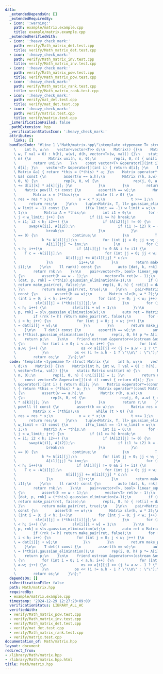```yaml
---
data:
  _extendedDependsOn: []
  _extendedRequiredBy:
  - icon: ':warning:'
    path: example/matrix.example.cpp
    title: example/matrix.example.cpp
  _extendedVerifiedWith:
  - icon: ':heavy_check_mark:'
    path: verify/Math_matrix_det.test.cpp
    title: verify/Math_matrix_det.test.cpp
  - icon: ':heavy_check_mark:'
    path: verify/Math_matrix_inv.test.cpp
    title: verify/Math_matrix_inv.test.cpp
  - icon: ':heavy_check_mark:'
    path: verify/Math_matrix_pow.test.cpp
    title: verify/Math_matrix_pow.test.cpp
  - icon: ':heavy_check_mark:'
    path: verify/Math_matrix_rank.test.cpp
    title: verify/Math_matrix_rank.test.cpp
  - icon: ':heavy_check_mark:'
    path: verify/mat_det.test.cpp
    title: verify/mat_det.test.cpp
  - icon: ':heavy_check_mark:'
    path: verify/matrix.test.cpp
    title: verify/matrix.test.cpp
  _isVerificationFailed: false
  _pathExtension: hpp
  _verificationStatusIcon: ':heavy_check_mark:'
  attributes:
    links: []
  bundledCode: "#line 1 \"Math/matrix.hpp\"\ntemplate <typename T> struct Matrix {\n\
    \    int h, w;\n    vector<vector<T>> d;\n    Matrix() {}\n    Matrix(int h, int\
    \ w, T val = 0) : h(h), w(w), d(h, vector<T>(w, val)) {}\n    static Matrix unit(int\
    \ n) {\n        Matrix uni(n, n, 0);\n        rep(i, 0, n) { uni[i][i] = 1; }\n\
    \        return uni;\n    }\n    const vector<T> &operator[](int i) const { return\
    \ d[i]; }\n    vector<T> &operator[](int i) { return d[i]; }\n    Matrix &operator*=(const\
    \ Matrix &a) { return *this = (*this) * a; }\n    Matrix operator*(const Matrix\
    \ &a) const {\n        assert(w == a.h);\n        Matrix r(h, a.w);\n        rep(i,\
    \ 0, h) {\n            rep(k, 0, w) {\n                rep(j, 0, a.w) { r[i][j]\
    \ += d[i][k] * a[k][j]; }\n            }\n        }\n        return r;\n    }\n\
    \    Matrix pow(ll t) const {\n        assert(h == w);\n        Matrix res = Matrix::unit(h);\n\
    \        Matrix x = (*this);\n        while (t > 0) {\n            if (t & 1)\
    \ res = res * x;\n            x = x * x;\n            t >>= 1;\n        }\n  \
    \      return res;\n    }\n\n    tuple<Matrix, T, ll> gaussian_elimination(int\
    \ w_limit = -1) const {\n        if(w_limit == -1) w_limit = w;\n        T k =\
    \ 1;\n        Matrix A = *this;\n        int i1 = 0;\n        for (int j = 0;\
    \ j < w_limit; j++) {\n            if (i1 >= h) break;\n            for (int i2\
    \ = i1; i2 < h; i2++) {\n                if (A[i2][j] != 0) {\n              \
    \      swap(A[i1], A[i2]);\n                    if (i1 != i2) k = -k;\n      \
    \              break;\n                }\n            }\n            if (A[i1][j]\
    \ == 0) {\n                continue;\n            }\n            T inv = 1 / A[i1][j];\n\
    \            k *= A[i1][j];\n            for (int jj = 0; jj < w; jj++) {\n  \
    \              A[i1][jj] *= inv;\n            }\n            for (int i = 0; i\
    \ < h; i++)\n                if (A[i][j] != 0 && i != i1) {\n                \
    \    T c = -A[i][j];\n                    for (int jj = 0; jj < w; jj++) {\n \
    \                       A[i][jj] += A[i1][jj] * c;\n                    }\n  \
    \              }\n            i1++;\n        }\n        return make_tuple(A, k,\
    \ i1);\n    }\n\n    ll rank() const {\n        auto [dat, k, rnk] = (*this).gaussian_elimination();\n\
    \        return rnk;\n    }\n\n    pair<vector<T>, bool> linear_equations() const\
    \ {\n        assert(h == w - 1);\n        vector<T> ret(w - 1);\n        auto\
    \ [dat, p, rnk] = (*this).gaussian_elimination(w-1);\n        if (rnk != w - 1)\
    \ return make_pair(ret, false);\n        rep(i, 0, h) { ret[i] = dat[i][w - 1];\
    \ }\n        return make_pair(ret, true);\n    }\n\n    pair<Matrix, bool> inv()\
    \ const {\n        assert(h == w);\n        Matrix slv(h, w * 2);\n        for\
    \ (int i = 0; i < h; i++)\n            for (int j = 0; j < w; j++) {\n       \
    \         slv[i][j] = (*this)[i][j];\n            }\n        for (int i = 0; i\
    \ < h; i++) {\n            slv[i][i + w] = 1;\n        }\n\n        auto [dat,\
    \ p, rnk] = slv.gaussian_elimination(w);\n        auto ret = Matrix::unit(h);\n\
    \        if (rnk != h) return make_pair(ret, false);\n        for (int i = 0;\
    \ i < h; i++) {\n            for (int j = 0; j < w; j++) {\n                ret[i][j]\
    \ = dat[i][j + w];\n            }\n        }\n        return make_pair(ret, true);\n\
    \    }\n\n    T det() const {\n        assert(h == w);\n        auto [A, p, rnk]\
    \ = (*this).gaussian_elimination();\n        rep(i, 0, h) p *= A[i][i];\n    \
    \    return p;\n    }\n\n    friend ostream &operator<<(ostream &os, Matrix a)\
    \ {\n        for (int i = 0; i < a.h; i++) {\n            for (int j = 0; j <\
    \ a.w; j++) {\n                os << a[i][j] << (j != a.w - 1 ? \" \" : \"\");\n\
    \            }\n            os << (i != a.h - 1 ? \"\\n\" : \"\");\n        }\n\
    \        return os;\n    }\n};\n"
  code: "template <typename T> struct Matrix {\n    int h, w;\n    vector<vector<T>>\
    \ d;\n    Matrix() {}\n    Matrix(int h, int w, T val = 0) : h(h), w(w), d(h,\
    \ vector<T>(w, val)) {}\n    static Matrix unit(int n) {\n        Matrix uni(n,\
    \ n, 0);\n        rep(i, 0, n) { uni[i][i] = 1; }\n        return uni;\n    }\n\
    \    const vector<T> &operator[](int i) const { return d[i]; }\n    vector<T>\
    \ &operator[](int i) { return d[i]; }\n    Matrix &operator*=(const Matrix &a)\
    \ { return *this = (*this) * a; }\n    Matrix operator*(const Matrix &a) const\
    \ {\n        assert(w == a.h);\n        Matrix r(h, a.w);\n        rep(i, 0, h)\
    \ {\n            rep(k, 0, w) {\n                rep(j, 0, a.w) { r[i][j] += d[i][k]\
    \ * a[k][j]; }\n            }\n        }\n        return r;\n    }\n    Matrix\
    \ pow(ll t) const {\n        assert(h == w);\n        Matrix res = Matrix::unit(h);\n\
    \        Matrix x = (*this);\n        while (t > 0) {\n            if (t & 1)\
    \ res = res * x;\n            x = x * x;\n            t >>= 1;\n        }\n  \
    \      return res;\n    }\n\n    tuple<Matrix, T, ll> gaussian_elimination(int\
    \ w_limit = -1) const {\n        if(w_limit == -1) w_limit = w;\n        T k =\
    \ 1;\n        Matrix A = *this;\n        int i1 = 0;\n        for (int j = 0;\
    \ j < w_limit; j++) {\n            if (i1 >= h) break;\n            for (int i2\
    \ = i1; i2 < h; i2++) {\n                if (A[i2][j] != 0) {\n              \
    \      swap(A[i1], A[i2]);\n                    if (i1 != i2) k = -k;\n      \
    \              break;\n                }\n            }\n            if (A[i1][j]\
    \ == 0) {\n                continue;\n            }\n            T inv = 1 / A[i1][j];\n\
    \            k *= A[i1][j];\n            for (int jj = 0; jj < w; jj++) {\n  \
    \              A[i1][jj] *= inv;\n            }\n            for (int i = 0; i\
    \ < h; i++)\n                if (A[i][j] != 0 && i != i1) {\n                \
    \    T c = -A[i][j];\n                    for (int jj = 0; jj < w; jj++) {\n \
    \                       A[i][jj] += A[i1][jj] * c;\n                    }\n  \
    \              }\n            i1++;\n        }\n        return make_tuple(A, k,\
    \ i1);\n    }\n\n    ll rank() const {\n        auto [dat, k, rnk] = (*this).gaussian_elimination();\n\
    \        return rnk;\n    }\n\n    pair<vector<T>, bool> linear_equations() const\
    \ {\n        assert(h == w - 1);\n        vector<T> ret(w - 1);\n        auto\
    \ [dat, p, rnk] = (*this).gaussian_elimination(w-1);\n        if (rnk != w - 1)\
    \ return make_pair(ret, false);\n        rep(i, 0, h) { ret[i] = dat[i][w - 1];\
    \ }\n        return make_pair(ret, true);\n    }\n\n    pair<Matrix, bool> inv()\
    \ const {\n        assert(h == w);\n        Matrix slv(h, w * 2);\n        for\
    \ (int i = 0; i < h; i++)\n            for (int j = 0; j < w; j++) {\n       \
    \         slv[i][j] = (*this)[i][j];\n            }\n        for (int i = 0; i\
    \ < h; i++) {\n            slv[i][i + w] = 1;\n        }\n\n        auto [dat,\
    \ p, rnk] = slv.gaussian_elimination(w);\n        auto ret = Matrix::unit(h);\n\
    \        if (rnk != h) return make_pair(ret, false);\n        for (int i = 0;\
    \ i < h; i++) {\n            for (int j = 0; j < w; j++) {\n                ret[i][j]\
    \ = dat[i][j + w];\n            }\n        }\n        return make_pair(ret, true);\n\
    \    }\n\n    T det() const {\n        assert(h == w);\n        auto [A, p, rnk]\
    \ = (*this).gaussian_elimination();\n        rep(i, 0, h) p *= A[i][i];\n    \
    \    return p;\n    }\n\n    friend ostream &operator<<(ostream &os, Matrix a)\
    \ {\n        for (int i = 0; i < a.h; i++) {\n            for (int j = 0; j <\
    \ a.w; j++) {\n                os << a[i][j] << (j != a.w - 1 ? \" \" : \"\");\n\
    \            }\n            os << (i != a.h - 1 ? \"\\n\" : \"\");\n        }\n\
    \        return os;\n    }\n};"
  dependsOn: []
  isVerificationFile: false
  path: Math/matrix.hpp
  requiredBy:
  - example/matrix.example.cpp
  timestamp: '2024-12-29 12:27:23+09:00'
  verificationStatus: LIBRARY_ALL_AC
  verifiedWith:
  - verify/Math_matrix_pow.test.cpp
  - verify/Math_matrix_inv.test.cpp
  - verify/Math_matrix_det.test.cpp
  - verify/mat_det.test.cpp
  - verify/Math_matrix_rank.test.cpp
  - verify/matrix.test.cpp
documentation_of: Math/matrix.hpp
layout: document
redirect_from:
- /library/Math/matrix.hpp
- /library/Math/matrix.hpp.html
title: Math/matrix.hpp
---
```

